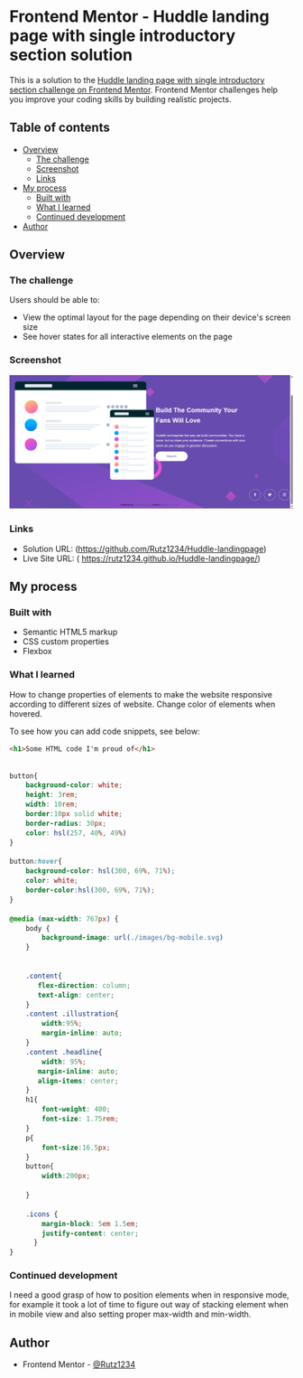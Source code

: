 # Frontend Mentor - Huddle landing page with single introductory section solution

This is a solution to the [Huddle landing page with single introductory section challenge on Frontend Mentor](https://www.frontendmentor.io/challenges/huddle-landing-page-with-a-single-introductory-section-B_2Wvxgi0). Frontend Mentor challenges help you improve your coding skills by building realistic projects. 

## Table of contents

- [Overview](#overview)
  - [The challenge](#the-challenge)
  - [Screenshot](#screenshot)
  - [Links](#links)
- [My process](#my-process)
  - [Built with](#built-with)
  - [What I learned](#what-i-learned)
  - [Continued development](#continued-development)
- [Author](#author)




## Overview

### The challenge

Users should be able to:

- View the optimal layout for the page depending on their device's screen size
- See hover states for all interactive elements on the page

### Screenshot

![](./images/Screenshot%20(161).png)


### Links

- Solution URL: (https://github.com/Rutz1234/Huddle-landingpage)
- Live Site URL: ( https://rutz1234.github.io/Huddle-landingpage/)

## My process

### Built with

- Semantic HTML5 markup
- CSS custom properties
- Flexbox


### What I learned

How to change properties of elements to make the website responsive according to different sizes of website.
Change color of elements when hovered.

To see how you can add code snippets, see below:

```html
<h1>Some HTML code I'm proud of</h1>
```
```css

button{
    background-color: white;
    height: 3rem;
    width: 10rem;
    border:10px solid white;
    border-radius: 30px;
    color: hsl(257, 40%, 49%)
}

button:hover{
    background-color: hsl(300, 69%, 71%);
    color: white;
    border-color:hsl(300, 69%, 71%);
}

@media (max-width: 767px) {
    body {
        background-image: url(./images/bg-mobile.svg)
    }

    
    .content{
       flex-direction: column;
       text-align: center;
    }
    .content .illustration{
        width:95%;
        margin-inline: auto;
    }
    .content .headline{
        width: 95%;
       margin-inline: auto;
       align-items: center;
    }
    h1{
        font-weight: 400;
        font-size: 1.75rem;
    }
    p{
        font-size:16.5px;
    }
    button{
        width:200px;
        
    }

    .icons {
        margin-block: 5em 1.5em;
        justify-content: center;
      }
}
```



### Continued development

I need a good grasp of how to position elements when in responsive mode, for example it took a lot of time to figure out way of stacking element when in mobile view and also setting proper max-width and min-width.



## Author


- Frontend Mentor - [@Rutz1234](https://www.frontendmentor.io/profile/Rutz1234)




